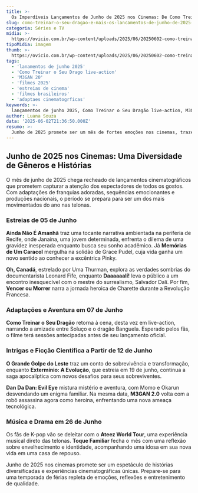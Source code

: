 ```yaml
---
title: >-
  Os Imperdíveis Lançamentos de Junho de 2025 nos Cinemas: De Como Treinar o Seu Dragão a M3GAN 2.0
slug: como-treinar-o-seu-dragao-e-mais-os-lancamentos-de-junho-de-2025-nos-cinemas
categoria: Séries e TV
midia: >-
  https://ovicio.com.br/wp-content/uploads/2025/06/20250602-como-treinar-o-seu-dragao-m3gan-e-os-lancamentos-de-junho-nos-cinemas.webp
tipoMidia: imagem
thumb: >-
  https://ovicio.com.br/wp-content/uploads/2025/06/20250602-como-treinar-o-seu-dragao-m3gan-e-os-lancamentos-de-junho-nos-cinemas.webp
tags:
  - 'lanamentos de junho 2025'
  - 'Como Treinar o Seu Drago live-action'
  - 'M3GAN 20'
  - 'filmes 2025'
  - 'estreias de cinema'
  - 'filmes brasileiros'
  - 'adaptaes cinematogrficas'
keywords: >-
  lançamentos de junho 2025, Como Treinar o Seu Dragão live-action, M3GAN 2.0, filmes 2025, estreias de cinema, filmes brasileiros, adaptações cinematográficas
author: Luana Souza
data: '2025-06-02T21:36:50.000Z'
resumo: >-
  Junho de 2025 promete ser um mês de fortes emoções nos cinemas, trazendo desde adaptações esperadas como Como Treinar o Seu Dragão até sequências arrepiantes como M3GAN 2.0. Confira a lista completa dos filmes que vão aquecer a temporada de férias nas telonas.
---
```


## Junho de 2025 nos Cinemas: Uma Diversidade de Gêneros e Histórias

O mês de junho de 2025 chega recheado de lançamentos cinematográficos que prometem capturar a atenção dos espectadores de todos os gostos. Com adaptações de franquias adoradas, sequências emocionantes e produções nacionais, o período se prepara para ser um dos mais movimentados do ano nas telonas.

### Estreias de 05 de Junho

**Ainda Não É Amanhã** traz uma tocante narrativa ambientada na periferia de Recife, onde Janaína, uma jovem determinada, enfrenta o dilema de uma gravidez inesperada enquanto busca seu sonho acadêmico. Já **Memórias de Um Caracol** mergulha na solidão de Grace Pudel, cuja vida ganha um novo sentido ao conhecer a excêntrica Pinky.

**Oh, Canadá**, estrelado por Uma Thurman, explora as verdades sombrias do documentarista Leonard Fife, enquanto **Daaaaaalí!** leva o público a um encontro inesquecível com o mestre do surrealismo, Salvador Dalí. Por fim, **Vencer ou Morrer** narra a jornada heroica de Charette durante a Revolução Francesa.

### Adaptações e Aventura em 07 de Junho

**Como Treinar o Seu Dragão** retorna à cena, desta vez em live-action, narrando a amizade entre Soluço e o dragão Banguela. Esperado pelos fãs, o filme terá sessões antecipadas antes de seu lançamento oficial.

### Intrigas e Ficção Científica a Partir de 12 de Junho

**O Grande Golpe do Leste** traz um conto de sobrevivência e transformação, enquanto **Extermínio: A Evolução**, que estreia em 19 de junho, continua a saga apocalíptica com novos desafios para seus sobreviventes.

**Dan Da Dan: Evil Eye** mistura mistério e aventura, com Momo e Okarun desvendando um enigma familiar. Na mesma data, **M3GAN 2.0** volta com a robô assassina agora como heroína, enfrentando uma nova ameaça tecnológica.

### Música e Drama em 26 de Junho

Os fãs de K-pop vão se deleitar com o **Ateez World Tour**, uma experiência musical direto das telonas. **Toque Familiar** fecha o mês com uma reflexão sobre envelhecimento e identidade, acompanhando uma idosa em sua nova vida em uma casa de repouso.

Junho de 2025 nos cinemas promete ser um espetáculo de histórias diversificadas e experiências cinematográficas únicas. Prepare-se para uma temporada de férias repleta de emoções, reflexões e entretenimento de qualidade.